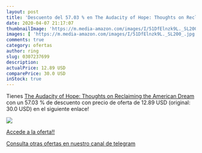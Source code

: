 ```yaml
---
layout: post
title: 'Descuento del 57.03 % en The Audacity of Hope: Thoughts on Reclai'
date: 2020-04-07 21:17:07
thumbnailImage: 'https://m.media-amazon.com/images/I/51DfElnzk9L._SL200_.jpg'
images: [ 'https://m.media-amazon.com/images/I/51DfElnzk9L._SL200_.jpg' ]
comments: true
category: ofertas
author: ring
slug: 0307237699
description:
actualPrice: 12.89 USD
comparePrice: 30.0 USD
inStock: true
---
```


Tienes [The Audacity of Hope: Thoughts on Reclaiming the American Dream](https://www.amazon.com/dp/0307237699/?tag=redken08-20) con un 57.03 % de descuento con precio de oferta de 12.89 USD (original: 30.0 USD) en el siguiente enlace!

[![](https://m.media-amazon.com/images/I/51DfElnzk9L._SL200_.jpg)](https://www.amazon.com/dp/0307237699/?tag=redken08-20)

[Accede a la oferta!!](https://www.amazon.com/dp/0307237699/?tag=redken08-20)

[Consulta otras ofertas en nuestro canal de telegram](https://t.me/s/ofertas25)
